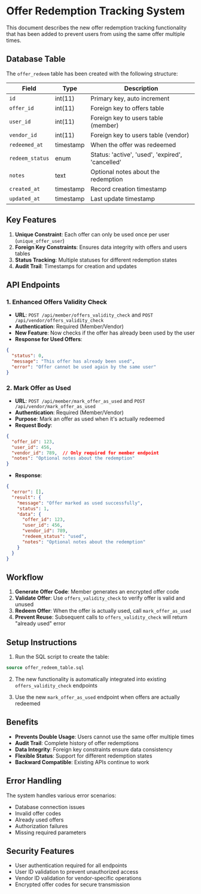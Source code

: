 # Offer Redemption Tracking System

This document describes the new offer redemption tracking functionality that has been added to prevent users from using the same offer multiple times.

## Database Table

The `offer_redeem` table has been created with the following structure:

| Field | Type | Description |
|-------|------|-------------|
| `id` | int(11) | Primary key, auto increment |
| `offer_id` | int(11) | Foreign key to offers table |
| `user_id` | int(11) | Foreign key to users table (member) |
| `vendor_id` | int(11) | Foreign key to users table (vendor) |
| `redeemed_at` | timestamp | When the offer was redeemed |
| `redeem_status` | enum | Status: 'active', 'used', 'expired', 'cancelled' |
| `notes` | text | Optional notes about the redemption |
| `created_at` | timestamp | Record creation timestamp |
| `updated_at` | timestamp | Last update timestamp |

## Key Features

1. **Unique Constraint**: Each offer can only be used once per user (`unique_offer_user`)
2. **Foreign Key Constraints**: Ensures data integrity with offers and users tables
3. **Status Tracking**: Multiple statuses for different redemption states
4. **Audit Trail**: Timestamps for creation and updates

## API Endpoints

### 1. Enhanced Offers Validity Check
- **URL**: `POST /api/member/offers_validity_check` and `POST /api/vendor/offers_validity_check`
- **Authentication**: Required (Member/Vendor)
- **New Feature**: Now checks if the offer has already been used by the user
- **Response for Used Offers**:
```json
{
  "status": 0,
  "message": "This offer has already been used",
  "error": "Offer cannot be used again by the same user"
}
```

### 2. Mark Offer as Used
- **URL**: `POST /api/member/mark_offer_as_used` and `POST /api/vendor/mark_offer_as_used`
- **Authentication**: Required (Member/Vendor)
- **Purpose**: Mark an offer as used when it's actually redeemed
- **Request Body**:
```json
{
  "offer_id": 123,
  "user_id": 456,
  "vendor_id": 789,  // Only required for member endpoint
  "notes": "Optional notes about the redemption"
}
```
- **Response**:
```json
{
  "error": [],
  "result": {
    "message": "Offer marked as used successfully",
    "status": 1,
    "data": {
      "offer_id": 123,
      "user_id": 456,
      "vendor_id": 789,
      "redeem_status": "used",
      "notes": "Optional notes about the redemption"
    }
  }
}
```

## Workflow

1. **Generate Offer Code**: Member generates an encrypted offer code
2. **Validate Offer**: Use `offers_validity_check` to verify offer is valid and unused
3. **Redeem Offer**: When the offer is actually used, call `mark_offer_as_used`
4. **Prevent Reuse**: Subsequent calls to `offers_validity_check` will return "already used" error

## Setup Instructions

1. Run the SQL script to create the table:
```sql
source offer_redeem_table.sql
```

2. The new functionality is automatically integrated into existing `offers_validity_check` endpoints

3. Use the new `mark_offer_as_used` endpoint when offers are actually redeemed

## Benefits

- **Prevents Double Usage**: Users cannot use the same offer multiple times
- **Audit Trail**: Complete history of offer redemptions
- **Data Integrity**: Foreign key constraints ensure data consistency
- **Flexible Status**: Support for different redemption states
- **Backward Compatible**: Existing APIs continue to work

## Error Handling

The system handles various error scenarios:
- Database connection issues
- Invalid offer codes
- Already used offers
- Authorization failures
- Missing required parameters

## Security Features

- User authentication required for all endpoints
- User ID validation to prevent unauthorized access
- Vendor ID validation for vendor-specific operations
- Encrypted offer codes for secure transmission

